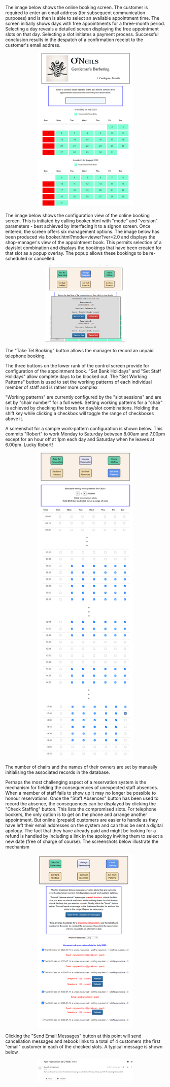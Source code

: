 <p>The image below shows the online booking screen. The customer is required to enter an email address (for subsequent communication purposes) and is then is able to select an available appointment time. The screen initially shows days with free appointments for a three-month period. Selecting a day reveals a detailed screen displaying the free appointment slots on that day. Selecting a slot initiates a payment process. Successful conclusion results in the despatch of a confirmation receipt to the customer's email address.</p>
<div style="width: 60%; margin-left: auto; margin-right: auto; text-align: center;">
<img src="img/screen1.png"> 
</div>
<p>The image below shows the configuration view of the online booking screen. This is initiated by calling booker.html with "mode" and "version" parameters - best achieved by interfacing it to a signon screen. Once entered, the screen offers six management options. The image below has been produced via booker.html?mode=viewer?ver=2.0 and displays the shop-manager's view of the appointment book. This permits selection of a day/slot combination and displays the bookings that have been created for that slot as a popup overlay. The popup allows these bookings to be re-scheduled or cancelled.</p>
<div style="width: 50%; margin-left: auto; margin-right: auto; text-align: center;">
<img src="img/screen2.png"> 
</div>
<p>The "Take Tel Booking" button allows the manager to record an unpaid telephone booking.</p>  
<p>The three buttons on the lower rank of the control screen provide for configuration of the appointment book. "Set Bank Holidays" and "Set Staff Holidays" allow complete days to be blocked out. The "Set Working Patterns" button is used to set the working patterns of each individual member of staff and is rather more complex</p>
<p>"Working patterns" are currently configured by the "slot sessions" and are set by "chair number" for a full week. Setting working patterns for a "chair" is achieved by checking the boxes for day/slot combinations. Holding the shift key while clicking a checkbox will toggle the range of checkboxes above it. <p> A screenshot for a sample work-pattern configuration is shown below. This commits "Robert" to work Monday to Saturday between 8.00am and 7.00pm except for an hour off at 1pm each day and Saturday when he leaves at 6.00pm. Lucky Robert!</p></p>
<div style="width: 60%; margin-left: auto; margin-right: auto; text-align: center;">
<img src="img/screen3.png"> 
</div>
<p>The number of chairs and the names of their owners are set by manually initialising the associated records in the database.</p>
<p>Perhaps the most challenging aspect of a reservation system is the mechanism for fielding the consequences of unexpected staff absences. When a member of staff fails to show up it may no longer be possible to honour reservations. Once the "Staff Absences" button has been used to record the absence, the consequences can be displayed by clicking the "Check Staffing" button. This lists the compromised slots. For telephone bookers, the only option is to get on the phone and arrange another appointment. But online (prepaid) customers are easier to handle as they have left their email addresses on the system and can thus be sent a digital apology. The fact that they have already paid and might be looking for a refund is handled by including a link in the apology inviting them to select a new date (free of charge of course). The screenshots below illustrate the mechanism</p>
<div style="width: 60%; margin-left: auto; margin-right: auto; text-align: center;">
<img src="img/screen4.png"> 
</div>
<p>Clicking the "Send Email Messages" button at this point will send cancellation messages and rebook links to a total of 4 customers (the first "email" customer in each of the checked slots. A typical message is shown below</p>
<div style="width: 60%; margin-left: auto; margin-right: auto; text-align: center;">
<img src="img/screen5.png"> 
</div>



